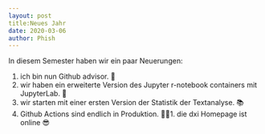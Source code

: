 ```yaml
--- 
layout: post
title:Neues Jahr
date: 2020-03-06
author: Phish
---
```


In diesem Semester haben wir ein paar Neuerungen:

1. ich bin nun Github advisor. 🧐
1. wir haben ein erweiterte Version des Jupyter r-notebook containers mit JupyterLab. 📑
1. wir starten mit einer ersten Version der Statistik der Textanalyse. 📚
1. Github Actions sind endlich in Produktion. 🎉     1. die dxi Homepage ist online 😎